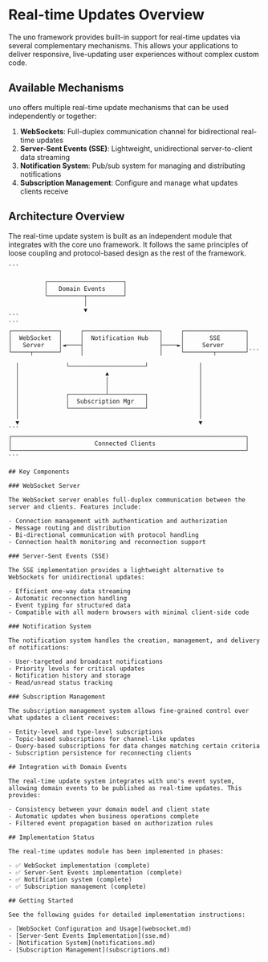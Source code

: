 # Real-time Updates Overview

The uno framework provides built-in support for real-time updates via several complementary mechanisms. This allows your applications to deliver responsive, live-updating user experiences without complex custom code.

## Available Mechanisms

uno offers multiple real-time update mechanisms that can be used independently or together:

1. **WebSockets**: Full-duplex communication channel for bidirectional real-time updates
2. **Server-Sent Events (SSE)**: Lightweight, unidirectional server-to-client data streaming
3. **Notification System**: Pub/sub system for managing and distributing notifications
4. **Subscription Management**: Configure and manage what updates clients receive

## Architecture Overview

The real-time update system is built as an independent module that integrates with the core uno framework. It follows the same principles of loose coupling and protocol-based design as the rest of the framework.

``````
```

          ┌─────────────────────┐
          │   Domain Events     │
          └──────────┬──────────┘
                     │
                     ▼
```
```
┌─────────────┐     ┌─────────────────────┐     ┌─────────────────┐
│  WebSocket  │     │  Notification Hub   │     │       SSE       │
│   Server    │◄────┤                     ├────►│     Server      │
└─────┬───────┘     │                     │     └────────┬────────┘```

  │             └─────────────────────┘              │
  │                        ▲                         │
  │                        │                         │
  │                        │                         │
  │             ┌──────────┴──────────┐              │
  │             │  Subscription Mgr   │              │
  │             └─────────────────────┘              │
  │                                                  │
  ▼                                                  ▼
```
┌─────────────────────────────────────────────────────────────────┐
│                       Connected Clients                         │
└─────────────────────────────────────────────────────────────────┘
```

## Key Components

### WebSocket Server

The WebSocket server enables full-duplex communication between the server and clients. Features include:

- Connection management with authentication and authorization
- Message routing and distribution
- Bi-directional communication with protocol handling
- Connection health monitoring and reconnection support

### Server-Sent Events (SSE)

The SSE implementation provides a lightweight alternative to WebSockets for unidirectional updates:

- Efficient one-way data streaming
- Automatic reconnection handling
- Event typing for structured data
- Compatible with all modern browsers with minimal client-side code

### Notification System

The notification system handles the creation, management, and delivery of notifications:

- User-targeted and broadcast notifications
- Priority levels for critical updates
- Notification history and storage
- Read/unread status tracking

### Subscription Management

The subscription management system allows fine-grained control over what updates a client receives:

- Entity-level and type-level subscriptions
- Topic-based subscriptions for channel-like updates
- Query-based subscriptions for data changes matching certain criteria
- Subscription persistence for reconnecting clients

## Integration with Domain Events

The real-time update system integrates with uno's event system, allowing domain events to be published as real-time updates. This provides:

- Consistency between your domain model and client state
- Automatic updates when business operations complete
- Filtered event propagation based on authorization rules

## Implementation Status

The real-time updates module has been implemented in phases:

- ✅ WebSocket implementation (complete)
- ✅ Server-Sent Events implementation (complete)
- ✅ Notification system (complete)
- ✅ Subscription management (complete)

## Getting Started

See the following guides for detailed implementation instructions:

- [WebSocket Configuration and Usage](websocket.md)
- [Server-Sent Events Implementation](sse.md)
- [Notification System](notifications.md)
- [Subscription Management](subscriptions.md)
